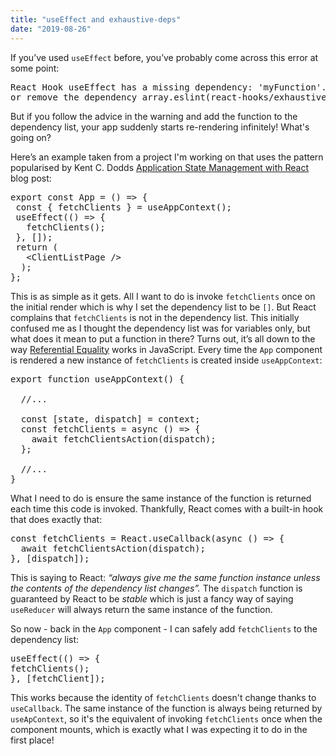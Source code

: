 ```yaml
---
title: "useEffect and exhaustive-deps"
date: "2019-08-26"
---
```


If you’ve used <code>useEffect</code> before, you’ve probably come across this error at some point:

<pre>
React Hook useEffect has a missing dependency: 'myFunction'. Either include it
or remove the dependency array.eslint(react-hooks/exhaustive-deps)
</pre>

But if you follow the advice in the warning and add the function to the dependency list, your app suddenly starts re-rendering infinitely! What's going on?

Here’s an example taken from a project I'm working on that uses the pattern popularised by Kent C. Dodds <a href="https://kentcdodds.com/blog/application-state-management-with-react">Application State Management with React</a> blog post:

<pre>
export const App = () => {
 const { fetchClients } = useAppContext();
 useEffect(() => {
   fetchClients();
 }, []);
 return (
   &lt;ClientListPage /&gt; 
  );
};
</pre>

This is as simple as it gets. All I want to do is invoke <code>fetchClients</code> once on the initial render which is why I set the dependency list to be <code>[]</code>.
But React complains that <code>fetchClients</code> is not in the dependency list. This initially confused me as I thought the dependency list was for variables only, but what does it mean to put a function in there?
Turns out, it’s all down to the way <a href="https://developer.mozilla.org/en-US/docs/Web/JavaScript/Reference/Operators/Comparison_Operators">Referential Equality</a> works in JavaScript. Every time the <code>App</code> component is rendered a new instance of <code>fetchClients</code> is created inside <code>useAppContext</code>:

<pre>
export function useAppContext() {
  
  //...
  
  const [state, dispatch] = context;
  const fetchClients = async () => {
    await fetchClientsAction(dispatch);
  };
  
  //...
}
</pre>

What I need to do is ensure the same instance of the function is returned each time this code is invoked. Thankfully, React comes with a built-in hook that does exactly that:

<pre>
const fetchClients = React.useCallback(async () => {
  await fetchClientsAction(dispatch);
}, [dispatch]);
</pre>

This is saying to React: _“always give me the same function instance unless the contents of the dependency list changes”._ The <code>dispatch</code> function is guaranteed by React to be _stable_ which is just a fancy way of saying `useReducer` will always return the same instance of the function.

So now - back in the <code>App</code> component - I can safely add <code>fetchClients</code> to the dependency list:

<pre>
useEffect(() => {
fetchClients();
}, [fetchClient]);
</pre>

This works because the identity of <code>fetchClients</code> doesn't change thanks to <code>useCallback</code>. The same instance of the function is always being returned by <code>useApContext</code>, so it's the equivalent of invoking <code>fetchClients</code> once when the component mounts, which is exactly what I was expecting it to do in the first place!
